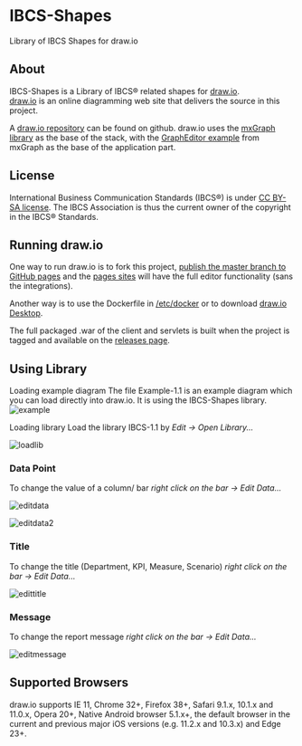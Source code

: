 # IBCS-Shapes
Library of IBCS Shapes for draw.io

About
-----
IBCS-Shapes is a Library of IBCS® related shapes for [draw.io](https://www.draw.io).  
[draw.io](https://www.draw.io) is an online diagramming web site that delivers the source in this project.

A [draw.io repository](https://github.com/jgraph/drawio) can be found on github. 
draw.io uses the [mxGraph library](https://github.com/jgraph/mxgraph) as the base of the stack, with the [GraphEditor example](https://github.com/jgraph/mxgraph/tree/master/javascript/examples/grapheditor) from mxGraph as the base of the application part.

License
-------
International Business Communication Standards (IBCS®) is under [CC BY-SA license](https://www.ibcs.com/de/creative-commons-faq/).
The IBCS Association is thus the current owner of the copyright in the IBCS® Standards.

Running draw.io
---------------
One way to run draw.io is to fork this project, [publish the master branch to GitHub pages](https://help.github.com/categories/github-pages-basics/) and the [pages sites](https://jgraph.github.io/drawio/src/main/webapp/index.html) will have the full editor functionality (sans the integrations).

Another way is to use the Dockerfile in [/etc/docker](etc/docker/) or to download [draw.io Desktop](https://get.draw.io).

The full packaged .war of the client and servlets is built when the project is tagged and available on the [releases page](https://github.com/jgraph/draw.io/releases).


Using Library
-------------
Loading example diagram
The file Example-1.1 is an example diagram which you can load 
directly into draw.io. It is using the IBCS-Shapes library. 
![example](https://user-images.githubusercontent.com/327346/48302973-762b9e00-e504-11e8-942a-1cb9c02f691e.png)

Loading library
Load the library IBCS-1.1
by *Edit -> Open Library...*


![loadlib](https://user-images.githubusercontent.com/327346/48303018-4cbf4200-e505-11e8-862b-6bc00d32d6c7.png)


### Data Point

To change the value of a column/ bar *right click on the bar -> Edit Data...*

![editdata](https://user-images.githubusercontent.com/327346/48303113-7cbb1500-e506-11e8-8888-a2696850e5c8.png)

![editdata2](https://user-images.githubusercontent.com/327346/48303116-88a6d700-e506-11e8-867b-64ff508edf04.png)

### Title

To change the title (Department, KPI, Measure, Scenario) *right click on the bar -> Edit Data...*

![edittitle](https://user-images.githubusercontent.com/327346/48303156-066ae280-e507-11e8-9e78-6231241ff32a.png)


### Message

To change the report message *right click on the bar -> Edit Data...*

![editmessage](https://user-images.githubusercontent.com/327346/48303163-200c2a00-e507-11e8-83de-dde6b3056178.png)


Supported Browsers
------------------
draw.io supports IE 11, Chrome 32+, Firefox 38+, Safari 9.1.x, 10.1.x and 11.0.x, Opera 20+, Native Android browser 5.1.x+, the default browser in the current and previous major iOS versions (e.g. 11.2.x and 10.3.x) and Edge 23+.
